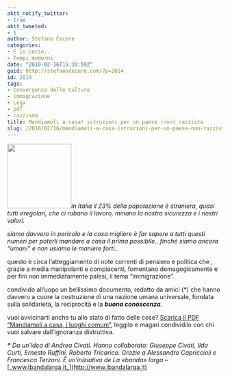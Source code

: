 ```yaml
---
aktt_notify_twitter:
- true
aktt_tweeted:
- 1
author: Stefano Cecere
categories:
- E io cecio..
- Tempi moderni
date: "2010-02-16T15:30:59Z"
guid: http://stefanocecere.com/?p=2014
id: 2014
tags:
- Convergenza delle Culture
- immigrazione
- Lega
- pdf
- razzismo
title: Mandiamoli a casa! istruzioni per un paese (non) razzista
slug: /2010/02/16/mandiamoli-a-casa-istruzioni-per-un-paese-non-razzista/
---
```


_[<img class="alignleft size-thumbnail wp-image-2017" title="mandiamoli-a-casa" src="http://stefanocecere.com/wp-content/uploads/sites/3/2010/02/mandiamoli-a-casa-150x150.png" alt="" width="150" height="150" />](http://stefanocecere.com/wp-content/uploads/sites/3/2010/02/mandiamoli-a-casa.png)in Italia il 23% della popolazione è straniera, quasi tutti irregolari, che ci rubano il lavoro, minano la nostra sicurezza e i nostri valori._

_siamo davvero in pericolo e la cosa migliore è far sapere a tutti questi numeri per poterli mandare a casa il prima possibile.. finchè siamo ancora &#8220;umani&#8221; e non usiamo le maniere forti.._

questo è circa l&#8217;atteggiamento di note correnti di pensiero e politica che , grazie a media manipolanti e compiacenti, fomentano demagogicamente e per fini non immediatamente palesi, il tema &#8220;immigrazione&#8221;.

condivido all&#8217;uopo un bellissimo documento, redatto da amici (*) che hanno davvero a cuore la costruzione di una nazione umana universale, fondata sulla solidarietà, la reciprocità e la _**buona conoscenza**_.

vuoi avvicinarti anche tu allo stato di fatto delle cose? [Scarica il PDF &#8220;Mandiamoli a casa, i luoghi comuni&#8221;](http://stefanocecere.com/wp-content/uploads/sites/3/2010/02/mandiamoliacasa.pdf), leggilo e magari condividilo con chi vuoi salvare dall&#8217;ignoranza distruttiva.

**_*_**  _Da un’idea di Andrea Civati. Hanno collaborato: Giuseppe Civati, Ilda Curti, Ernesto Ruffini, Roberto Tricarico. Grazie a Alessandro Capriccioli e Francesca Terzoni. È un’iniziativa de La «banda» larga –_ [_www.ibandalarga.it_](http://www.ibandalarga.it)